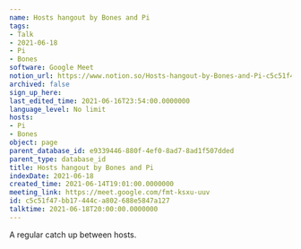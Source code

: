 ```yaml
---
name: Hosts hangout by Bones and Pi
tags:
- Talk
- 2021-06-18
- Pi
- Bones
software: Google Meet
notion_url: https://www.notion.so/Hosts-hangout-by-Bones-and-Pi-c5c51f47bb17444ca802688e5847a127
archived: false
sign_up_here: 
last_edited_time: 2021-06-16T23:54:00.0000000
language_level: No limit
hosts:
- Pi
- Bones
object: page
parent_database_id: e9339446-880f-4ef0-8ad7-8ad1f507dded
parent_type: database_id
title: Hosts hangout by Bones and Pi
indexDate: 2021-06-18
created_time: 2021-06-14T19:01:00.0000000
meeting_link: https://meet.google.com/fmt-ksxu-uuv
id: c5c51f47-bb17-444c-a802-688e5847a127
talktime: 2021-06-18T20:00:00.0000000
---
```


A regular catch up between hosts.


